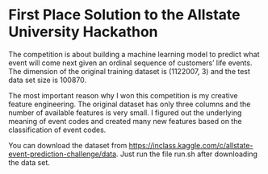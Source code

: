# First Place Solution to the Allstate University Hackathon
The competition is about building a machine learning model to predict what event will come next given an ordinal sequence of customers’ life events. The dimension of the original training dataset is (1122007, 3) and the test data set size is 100870.

The most important reason why I won this competition is my creative feature engineering. The original dataset has only three columns and the number of available features is very small. I figured out the underlying meaning of event codes and created many new features based on the classification of event codes. 

You can download the dataset from https://inclass.kaggle.com/c/allstate-event-prediction-challenge/data. Just run the file run.sh after downloading the data set.
